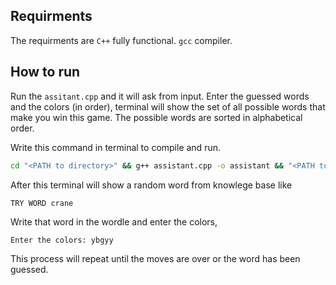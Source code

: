 ## Requirments

The requirments are `C++` fully functional. `gcc` compiler.

## How to run

Run the `assitant.cpp` and it will ask from input. Enter the guessed words and the colors (in order), terminal will show the set of all possible words that make you win this game. The possible words are sorted in alphabetical order.

Write this command in terminal to compile and run.

```bash
cd "<PATH to directory>" && g++ assistant.cpp -o assistant && "<PATH to directory>/"assistant
```

After this terminal will show a random word from knowlege base like

```
TRY WORD crane
```

Write that word in the wordle and enter the colors,

```
Enter the colors: ybgyy
```

This process will repeat until the moves are over or the word has been guessed.
